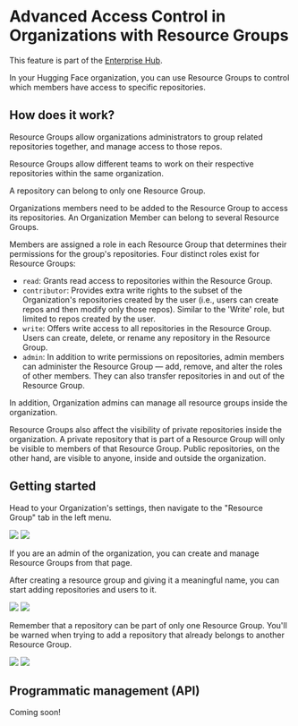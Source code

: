 # Advanced Access Control in Organizations with Resource Groups

<Tip warning={true}>
This feature is part of the <a href="https://huggingface.co/enterprise">Enterprise Hub</a>.
</Tip>

In your Hugging Face organization, you can use Resource Groups to control which members have access to specific repositories.

## How does it work?

Resource Groups allow organizations administrators to group related repositories together, and manage access to those repos.

Resource Groups allow different teams to work on their respective repositories within the same organization.

A repository can belong to only one Resource Group.

Organizations members need to be added to the Resource Group to access its repositories. An Organization Member can belong to several Resource Groups.

Members are assigned a role in each Resource Group that determines their permissions for the group's repositories. Four distinct roles exist for Resource Groups:

- `read`: Grants read access to repositories within the Resource Group.
- `contributor`: Provides extra write rights to the subset of the Organization's repositories created by the user (i.e., users can create repos and then modify only those repos). Similar to the 'Write' role, but limited to repos created by the user.
- `write`: Offers write access to all repositories in the Resource Group. Users can create, delete, or rename any repository in the Resource Group.
- `admin`: In addition to write permissions on repositories, admin members can administer the Resource Group — add, remove, and alter the roles of other members. They can also transfer repositories in and out of the Resource Group.

In addition, Organization admins can manage all resource groups inside the organization.

Resource Groups also affect the visibility of private repositories inside the organization. A private repository that is part of a Resource Group will only be visible to members of that Resource Group. Public repositories, on the other hand, are visible to anyone, inside and outside the organization.

## Getting started

Head to your Organization's settings, then navigate to the "Resource Group" tab in the left menu.

<div class="flex justify-center">
    <img class="block dark:hidden" src="https://huggingface.co/datasets/huggingface/documentation-images/resolve/main/hub/org-resource-groups-page.png"/>
    <img class="hidden dark:block" src="https://huggingface.co/datasets/huggingface/documentation-images/resolve/main/hub/org-resource-groups-page-dark.png"/>
</div>

If you are an admin of the organization, you can create and manage Resource Groups from that page.

After creating a resource group and giving it a meaningful name, you can start adding repositories and users to it.

<div class="flex justify-center">
    <img class="block dark:hidden" src="https://huggingface.co/datasets/huggingface/documentation-images/resolve/main/hub/org-resource-groups-manage-empty-page.png"/>
    <img class="hidden dark:block" src="https://huggingface.co/datasets/huggingface/documentation-images/resolve/main/hub/org-resource-groups-manage-empty-page-dark.png"/>
</div>

Remember that a repository can be part of only one Resource Group. You'll be warned when trying to add a repository that already belongs to another Resource Group.

<div class="flex justify-center">
    <img class="block dark:hidden" src="https://huggingface.co/datasets/huggingface/documentation-images/resolve/main/hub/org-resource-groups-manage-move-repo.png"/>
    <img class="hidden dark:block" src="https://huggingface.co/datasets/huggingface/documentation-images/resolve/main/hub/org-resource-groups-manage-move-repo-dark.png"/>
</div>

## Programmatic management (API)

Coming soon!
